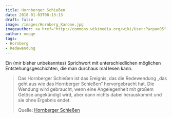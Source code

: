 ```yaml
---
title: Hornberger Schießen
date: 2018-01-03T08:13:13
draft: false
image: /images/Hornberg_Kanone.jpg
imageauthor: <a href="http://commons.wikimedia.org/wiki/User:Parpan05" title="User:Parpan05">Adrian Michael</a>
author: noqqe
tags:
- Hornberg
- Redewendung
---
```


Ein (mir bisher unbekanntes) Sprichwort mit unterschiedlichen möglichen Entstehungsgeschichten, die man durchaus mal lesen kann.

> Das Hornberger Schießen ist das Ereignis, das die Redewendung „das geht aus
> wie das Hornberger Schießen“ hervorgebracht hat. Die Wendung wird gebraucht,
> wenn eine Angelegenheit mit großem Getöse angekündigt wird, aber dann nichts
> dabei herauskommt und sie ohne Ergebnis endet.
>
> Quelle: [Hornberger Schießen](https://de.wikipedia.org/wiki/Hornberger_Schießen)
